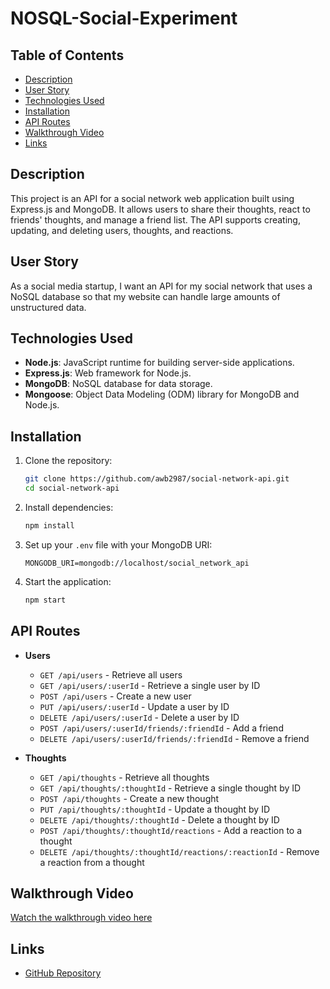 # NOSQL-Social-Experiment

## Table of Contents

- [Description](#description)
- [User Story](#user-story)
- [Technologies Used](#technologies-used)
- [Installation](#installation)
- [API Routes](#api-routes)
- [Walkthrough Video](#walkthrough-video)
- [Links](#links)

## Description

This project is an API for a social network web application built using Express.js and MongoDB. It allows users to share their thoughts, react to friends' thoughts, and manage a friend list. The API supports creating, updating, and deleting users, thoughts, and reactions.

## User Story

As a social media startup, I want an API for my social network that uses a NoSQL database so that my website can handle large amounts of unstructured data.

## Technologies Used

- **Node.js**: JavaScript runtime for building server-side applications.
- **Express.js**: Web framework for Node.js.
- **MongoDB**: NoSQL database for data storage.
- **Mongoose**: Object Data Modeling (ODM) library for MongoDB and Node.js.

## Installation

1. Clone the repository:
   ```bash
   git clone https://github.com/awb2987/social-network-api.git
   cd social-network-api
   ```

2. Install dependencies:
   ```bash
   npm install
   ```

3. Set up your `.env` file with your MongoDB URI:
   ```plaintext
   MONGODB_URI=mongodb://localhost/social_network_api
   ```

4. Start the application:
   ```bash
   npm start
   ```

## API Routes

- **Users**
  - `GET /api/users` - Retrieve all users
  - `GET /api/users/:userId` - Retrieve a single user by ID
  - `POST /api/users` - Create a new user
  - `PUT /api/users/:userId` - Update a user by ID
  - `DELETE /api/users/:userId` - Delete a user by ID
  - `POST /api/users/:userId/friends/:friendId` - Add a friend
  - `DELETE /api/users/:userId/friends/:friendId` - Remove a friend

- **Thoughts**
  - `GET /api/thoughts` - Retrieve all thoughts
  - `GET /api/thoughts/:thoughtId` - Retrieve a single thought by ID
  - `POST /api/thoughts` - Create a new thought
  - `PUT /api/thoughts/:thoughtId` - Update a thought by ID
  - `DELETE /api/thoughts/:thoughtId` - Delete a thought by ID
  - `POST /api/thoughts/:thoughtId/reactions` - Add a reaction to a thought
  - `DELETE /api/thoughts/:thoughtId/reactions/:reactionId` - Remove a reaction from a thought

## Walkthrough Video

[Watch the walkthrough video here](https://www.example.com/your-video-link)

## Links

- [GitHub Repository](https://github.com/awb2987/social-network-api)

